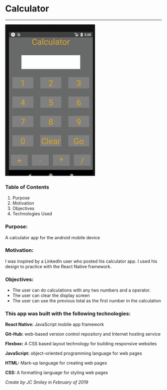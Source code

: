 # Calculator
<hr>

![Screen-shot of app in use](gif/Calculator.gif) 

### Table of Contents
1. Purpose
2. Motivation
3. Objectives
4. Technologies Used

### Purpose:
A calculator app for the android mobile device

### Motivation:
I was inspired by a LinkedIn user who posted his calculator app. I used his design to practice with the React Native framework.

### Objectives:
* The user can do calculations with any two numbers and a operator.
* The user can clear the display screen
* The user can use the previous total as the first number in the calculation

### This app was built with the following technologies:
**React Native:** JavaScript mobile app framework 
 
**Git-Hub:** web-based version control repository and Internet hosting service
 
**Flexbox:** A CSS based layout technology for building responsive websites
  
**JavaScript:** object-oriented programming language for web pages
 
**HTML:** Mark-up language for creating web pages 
 
**CSS:** A formatting language for styling web pages
 
*Create by JC Smiley in February of 2019*